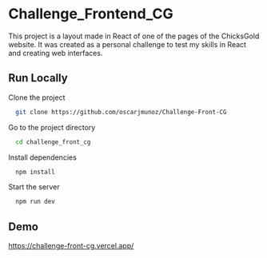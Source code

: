 
# Challenge_Frontend_CG

This project is a layout made in React of one of the pages of the ChicksGold website. It was created as a personal challenge to test my skills in React and creating web interfaces.


## Run Locally

Clone the project

```bash
  git clone https://github.com/oscarjmunoz/Challenge-Front-CG
```

Go to the project directory

```bash
  cd challenge_front_cg
```

Install dependencies

```bash
  npm install
```

Start the server

```bash
  npm run dev
```


## Demo

https://challenge-front-cg.vercel.app/

